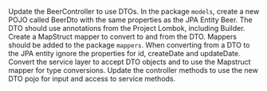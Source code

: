 Update the BeerController to use DTOs. In the package `models`, create a new POJO called BeerDto with the same properties as the JPA Entity Beer. The DTO should use annotations from the Project Lombok, including Builder. Create a MapStruct mapper to convert to and from the DTO. Mappers should be added to the package `mappers`. When converting from a DTO to the JPA entity ignore the properties for id, createDate and updateDate. Convert the service layer to accept DTO objects and to use the Mapstruct mapper for type conversions. Update the controller methods to use the new DTO pojo for input and access to service methods.